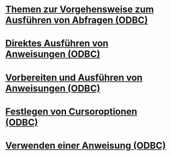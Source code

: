 # [Themen zur Vorgehensweise zum Ausführen von Abfragen (ODBC)](executing-queries-how-to-topics-odbc.md)
# [Direktes Ausführen von Anweisungen (ODBC)](execute-a-statement-directly-odbc.md)
# [Vorbereiten und Ausführen von Anweisungen (ODBC)](prepare-and-execute-a-statement-odbc.md)
# [Festlegen von Cursoroptionen (ODBC)](set-cursor-options-odbc.md)
# [Verwenden einer Anweisung (ODBC)](use-a-statement-odbc.md)

